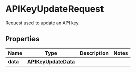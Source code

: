 

# APIKeyUpdateRequest

Request used to update an API key.

## Properties

Name | Type | Description | Notes
------------ | ------------- | ------------- | -------------
**data** | [**APIKeyUpdateData**](APIKeyUpdateData.md) |  | 



